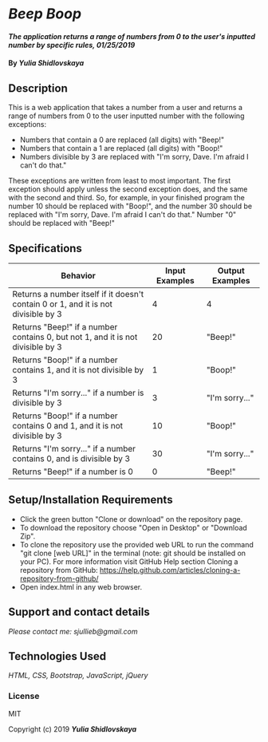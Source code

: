 # _Beep Boop_
#### _The application returns a range of numbers from 0 to the user's inputted number by specific rules, 01/25/2019_
#### By _**Yulia Shidlovskaya**_
## Description
This is a web application that takes a number from a user and returns a range of numbers from 0 to the user inputted number with the following exceptions:

* Numbers that contain a 0 are replaced (all digits) with "Beep!"
* Numbers that contain a 1 are replaced (all digits) with "Boop!"
* Numbers divisible by 3 are replaced with "I'm sorry, Dave. I'm afraid I can't do that."

These exceptions are written from least to most important. The first exception should apply unless the second exception does, and the same with the second and third. So, for example, in your finished program the number 10 should be replaced with "Boop!", and the number 30 should be replaced with "I'm sorry, Dave. I'm afraid I can't do that."
Number "0" should be replaced with "Beep!"

## Specifications
| Behavior                            | Input Examples | Output Examples  |
|-------------------------------------|----------------|------------------|
| Returns a number itself if it doesn't contain 0 or 1, and it is not divisible by 3                             | 4              | 4                |
| Returns "Beep!" if a number contains 0, but not 1, and it is not divisible by 3                          | 20              | "Beep!"          |
| Returns "Boop!" if a number contains 1, and it is not divisible by 3                          | 1              | "Boop!"          |
| Returns "I'm sorry..." if a number is divisible by 3                       | 3              | "I'm sorry..."   |
| Returns "Boop!" if a number contains 0 and 1, and it is not divisible by 3                    | 10             | "Boop!"          |
| Returns "I'm sorry..." if a number contains 0, and is divisible by 3 | 30             | "I'm sorry..."   |
| Returns "Beep!" if a number is 0 | 0 | "Beep!" |

## Setup/Installation Requirements

* Click the green button "Clone or download" on the repository page.
* To download the repository choose "Open in Desktop" or "Download Zip".
* To clone the repository use the provided web URL to run the command "git clone [web URL]" in the terminal
(note: git should be installed on your PC).  For more information visit GitHub Help section Cloning a repository from GitHub:
https://help.github.com/articles/cloning-a-repository-from-github/
* Open index.html in any web browser.

## Support and contact details

_Please contact me: sjullieb@gmail.com_

## Technologies Used

_HTML, CSS, Bootstrap, JavaScript, jQuery_

### License
MIT

Copyright (c) 2019 **_Yulia Shidlovskaya_**

